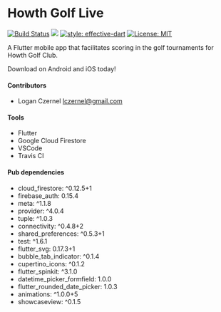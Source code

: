 

# Howth Golf Live ⁠
[![Build Status](https://travis-ci.org/logiczsniper/Howth-Golf-Live-Flutter-App.svg?branch=master)](https://travis-ci.org/logiczsniper/Howth-Golf-Live-Flutter-App) 
[![](https://img.shields.io/badge/platform-Android%20%7C%20iOS-green.svg)](https://flutter.dev/docs/deployment/flavors#sidenav-6)
[![style: effective-dart](https://img.shields.io/badge/style-effective_dart-40c4ff.svg)](https://dart.dev/guides/language/effective-dart/style)
[![License: MIT](https://img.shields.io/badge/license-MIT-blue.svg)](https://opensource.org/licenses/MIT)


A Flutter mobile app that facilitates scoring in the golf tournaments for Howth Golf Club.

Download on Android and iOS today!

#### Contributors
- Logan Czernel lczernel@gmail.com

#### Tools
- Flutter
- Google Cloud Firestore
- VSCode
- Travis CI

#### Pub dependencies
- cloud_firestore: ^0.12.5+1
- firebase_auth: 0.15.4
- meta: ^1.1.8
- provider: ^4.0.4
- tuple: ^1.0.3
- connectivity: ^0.4.8+2
- shared_preferences: ^0.5.3+1
- test: ^1.6.1
- flutter_svg: 0.17.3+1
- bubble_tab_indicator: ^0.1.4
- cupertino_icons: ^0.1.2
- flutter_spinkit: ^3.1.0
- datetime_picker_formfield: 1.0.0
- flutter_rounded_date_picker: 1.0.3
- animations: ^1.0.0+5
- showcaseview: ^0.1.5
